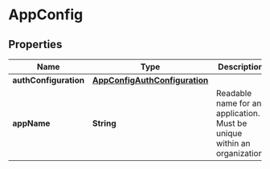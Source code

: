 

# AppConfig


## Properties

| Name | Type | Description | Notes |
|------------ | ------------- | ------------- | -------------|
|**authConfiguration** | [**AppConfigAuthConfiguration**](AppConfigAuthConfiguration.md) |  |  |
|**appName** | **String** | Readable name for an application. Must be unique within an organization. |  |



